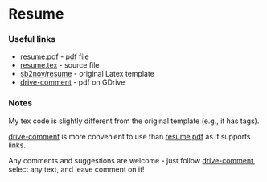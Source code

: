 # Resume

### Useful links
 - [resume.pdf](https://github.com/mary3000/resume/blob/master/resume.pdf) - pdf file
 - [resume.tex](https://github.com/mary3000/resume/blob/master/resume.tex) - source file
 - [sb2nov/resume](https://github.com/sb2nov/resume) - original Latex template
 - [drive-comment](https://drive.google.com/file/d/100slQcS6Yo-f_NM34ABNovvttmNmmzte/view?usp=sharing) - pdf on GDrive
 
### Notes

My tex code is slightly different from the original template (e.g., it has tags).  

[drive-comment](https://drive.google.com/file/d/100slQcS6Yo-f_NM34ABNovvttmNmmzte/view?usp=sharing) is more convenient to use than [resume.pdf](https://github.com/mary3000/resume/blob/master/resume.pdf) as it supports links.  

Any comments and suggestions are welcome - just follow [drive-comment](https://drive.google.com/file/d/100slQcS6Yo-f_NM34ABNovvttmNmmzte/view?usp=sharing), select any text, and leave comment on it!
